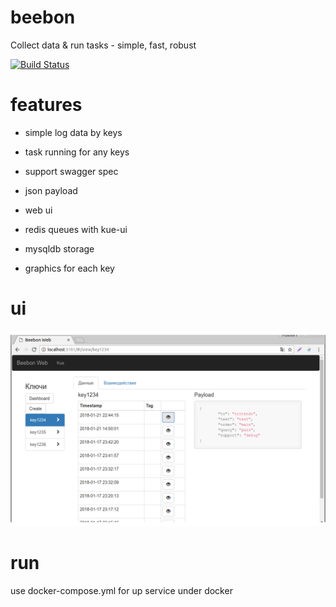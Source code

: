 # beebon

Collect data &amp; run tasks - simple, fast, robust

[![Build Status](https://travis-ci.org/antirek/beebon.svg?branch=master)](https://travis-ci.org/antirek/beebon)

# features

- simple log data by keys

- task running for any keys

- support swagger spec

- json payload

- web ui

- redis queues with kue-ui

- mysqldb storage

- graphics for each key


# ui

![](images/ui.png)


# run

use docker-compose.yml for up service under docker

